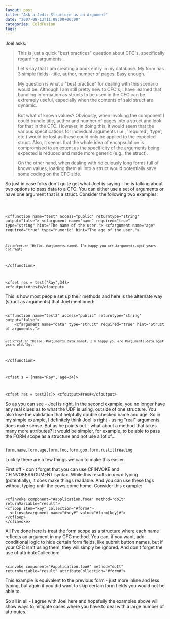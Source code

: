 ```yaml
---
layout: post
title: "Ask a Jedi: Structure as an Argument"
date: "2007-08-13T11:08:00+06:00"
categories: ColdFusion 
tags: 
---
```


Joel asks:

<blockquote>
This is just a quick "best practices" question about CFC's, specifically regarding arguments.

Let's say that I am creating a book entry in my database.  My form has 3 simple fields--title, author, number of pages.  Easy enough.

My question is what a "best practice" for dealing with this scenario would be. Although I am still pretty new to CFC's, I have learned that bundling information as structs to be used in the CFC can be extremely useful, especially
when the contents of said struct are dynamic. 

But what of known values? Obviously, when invoking the component I could bundle title, author and number
of pages into a struct and look for that in the CFC.  However, in doing this, it would seem that the various specifications for individual arguments (i.e.,
'required', 'type', etc.) would be lost as these could only be applied to the expected struct.  Also, it seems that the whole idea of encapsulation is compromised to an extent as the specificity of the arguments being expected is
reduced and made more generic (e.g., the struct).  

On the other hand, when dealing with ridiculously long forms full of known values, loading them all into a struct would potentially save some coding on the CFC side.
</blockquote>

So just in case folks don't quite get what Joel is saying - he is talking about two options to pass data to a CFC. You can either use a set of arguments or have one argument that is a struct. Consider the following two examples:

<code>

&lt;cffunction name="test" access="public" returntype="string" output="false"&gt;
	&lt;cfargument name="name" required="true" type="string" hint="The name of the user."&gt;
	&lt;cfargument name="age" required="true" type="numeric" hint="The age of the user."&gt;
	
	&lt;cfreturn "Hello, #arguments.name#, I'm happy you are #arguments.age# years old."&gt;
&lt;/cffunction&gt;

&lt;cfset res = test("Ray",34)&gt;
&lt;cfoutput&gt;#res#&lt;/cfoutput&gt;
</code>

This is how most people set up their methods and here is the alternate way (struct as arguments) that Joel mentioned:

<code>
&lt;cffunction name="test2" access="public" returntype="string" output="false"&gt;
	&lt;cfargument name="data" type="struct" required="true" hint="Struct of arguments."&gt;
	
	&lt;cfreturn "Hello, #arguments.data.name#, I'm happy you are #arguments.data.age# years old."&gt;
&lt;/cffunction&gt;

&lt;cfset s = {name="Ray", age=34}&gt;

&lt;cfset res = test2(s)&gt;
&lt;cfoutput&gt;#res#&lt;/cfoutput&gt;
</code>

So as you can see - Joel is right. In the second example, you no longer have any real clues as to what the UDF is using, outside of one structure. You also lose the validation that helpfully double checked name and age. So in my simple example, I definitely think Joel is right - using "real" arguments does make sense. But as he points out - what about a method that takes many more attributes? It would be simpler, for example, to be able to pass the FORM scope as a structure and not use a lot of...

<code>
form.name,form.age,form.foo,form.goo,form.rustillreading
</code>

Luckily there are a few things we can to make this easier.

First off - don't forget that you can use CFINVOKE and CFINVOKEARGUMENT syntax. While this results in <i>more</i> typing (potentially), it does make things readable. And you can use these tags without typing until the cows come home. Consider this example:

<code>
&lt;cfinvoke component="#application.foo#" method="doIt" returnVariable="result"&gt;
&lt;cfloop item="key" collection="#form#"&gt;
  &lt;cfinvokeargument name="#key#" value="#form[key]#"&gt;
&lt;/cfloop&gt;
&lt;/cfinvoke&gt;
</code>

All I've done here is treat the form scope as a structure where each name reflects an argument in my CFC method. You can, if you want, add conditional logic to hide certain form fields, like submit button names, but if your CFC isn't using them, they will simply be ignored. And don't forget the use of attributeCollection:

<code>
&lt;cinvoke component="#application.foo#" method="doIt" returnVariable="result" attributeCollection="#form#"&gt;
</code>

This example is equivalent to the previous form - just more inline and less typing, but again if you did want to skip certain form fields you would not be able to.

So all in all - I agree with Joel here and hopefully the examples above will show ways to mitigate cases where you have to deal with a large number of attributes.